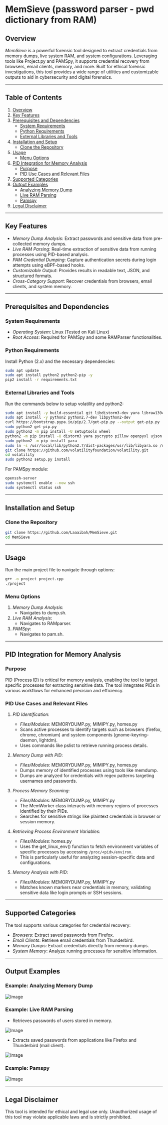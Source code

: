 # MemSieve (password parser - pwd dictionary from RAM)

## Overview

_MemSieve_ is a powerful forensic tool designed to extract credentials from memory dumps, live system RAM, and system configurations. Leveraging tools like Project.py and PAMSpy, it supports credential recovery from browsers, email clients, memory, and more. Built for ethical forensic investigations, this tool provides a wide range of utilities and customizable outputs to aid in cybersecurity and digital forensics.

---

## Table of Contents

1. [Overview](#overview)
2. [Key Features](#key-features)
3. [Prerequisites and Dependencies](#prerequisites-and-dependencies)
   - [System Requirements](#system-requirements)
   - [Python Requirements](#python-requirements)
   - [External Libraries and Tools](#external-libraries-and-tools)
4. [Installation and Setup](#installation-and-setup)
   - [Clone the Repository](#clone-the-repository)
5. [Usage](#usage)
   - [Menu Options](#menu-options)
6. [PID Integration for Memory Analysis](#pid-integration-for-memory-analysis)
   - [Purpose](#purpose)
   - [PID Use Cases and Relevant Files](#pid-use-cases-and-relevant-files)
7. [Supported Categories](#supported-categories)
8. [Output Examples](#output-examples)
   - [Analyzing Memory Dump](#example-analyzing-memory-dump)
   - [Live RAM Parsing](#example-live-ram-parsing)
   - [Pamspy](#example-pamspy)
9. [Legal Disclaimer](#legal-disclaimer)

---

## Key Features

- _Memory Dump Analysis_: Extract passwords and sensitive data from pre-collected memory dumps.
- _Live RAM Parsing_: Real-time extraction of sensitive data from running processes using PID-based analysis.
- _PAM Credential Dumping_: Capture authentication secrets during login attempts using eBPF-based hooks.
- _Customizable Output_: Provides results in readable text, JSON, and structured formats.
- _Cross-Category Support_: Recover credentials from browsers, email clients, and system memory.

---

## Prerequisites and Dependencies

### System Requirements

- _Operating System_: Linux (Tested on Kali Linux)
- _Root Access_: Required for PAMSpy and some RAMParser functionalities.

### Python Requirements

Install Python (2.x) and the necessary dependencies:

```bash
sudo apt update
sudo apt install python2 python2-pip -y
pip2 install -r requirements.txt
```

### External Libraries and Tools

Run the commands below to setup volatility and python2:

```bash
sudo apt install -y build-essential git libdistorm3-dev yara libraw1394-11 libcapstone-dev capstone-tool tzdata
sudo apt install -y python2 python2.7-dev libpython2-dev
curl https://bootstrap.pypa.io/pip/2.7/get-pip.py --output get-pip.py
sudo python2 get-pip.py
sudo python2 -m pip install -U setuptools wheel
python2 -m pip install -U distorm3 yara pycrypto pillow openpyxl ujson pytz ipython capstone
sudo python2 -m pip install yara
sudo ln -s /usr/local/lib/python2.7/dist-packages/usr/lib/libyara.so /usr/lib/libyara.so
git clone https://github.com/volatilityfoundation/volatility.git
cd volatility
sudo python2 setup.py install
```

For PAMSpy module:

```bash
openssh-server
sudo systemctl enable --now ssh
sudo systemctl status ssh
```

---

## Installation and Setup

### Clone the Repository

```bash
git clone https://github.com/Laaaibah/MemSieve.git
cd MemSieve
```

---

## Usage

Run the main project file to navigate through options:

```bash
g++ -o project project.cpp
./project
```

### Menu Options

1. _Memory Dump Analysis_:
   - Navigates to dump.sh.
2. _Live RAM Analysis_:
   - Navigates to RAMparser.
3. _PAMSpy_:
   - Navigates to pam.sh.

---

## PID Integration for Memory Analysis

### Purpose

PID (Process ID) is critical for memory analysis, enabling the tool to target specific processes for extracting sensitive data. The tool integrates PIDs in various workflows for enhanced precision and efficiency.

### PID Use Cases and Relevant Files

1. _PID Identification_:

   - _Files/Modules_: MEMORYDUMP.py, MIMIPY.py, homes.py
   - Scans active processes to identify targets such as browsers (firefox, chrome, chromium) and system components (gnome-keyring-daemon, lightdm).
   - Uses commands like pslist to retrieve running process details.

2. _Memory Dump with PID_:

   - _Files/Modules_: MEMORYDUMP.py, MIMIPY.py, homes.py
   - Dumps memory of identified processes using tools like memdump.
   - Dumps are analyzed for credentials with regex patterns targeting usernames and passwords.

3. _Process Memory Scanning_:

   - _Files/Modules_: MEMORYDUMP.py, MIMIPY.py
   - The MemWorker class interacts with memory regions of processes identified by their PIDs.
   - Searches for sensitive strings like plaintext credentials in browser or session memory.

4. _Retrieving Process Environment Variables_:

   - _Files/Modules_: homes.py
   - Uses the get_linux_env() function to fetch environment variables of specific processes by accessing `/proc/<pid>/environ`.
   - This is particularly useful for analyzing session-specific data and configurations.

5. _Memory Analysis with PID_:
   - _Files/Modules_: MEMORYDUMP.py, MIMIPY.py
   - Matches known markers near credentials in memory, validating sensitive data like login prompts or SSH sessions.

---

## Supported Categories

The tool supports various categories for credential recovery:

- _Browsers_: Extract saved passwords from Firefox.
- _Email Clients_: Retrieve email credentials from Thunderbird.
- _Memory Dumps_: Extract credentials directly from memory dumps.
- _System Memory_: Analyze running processes for sensitive information.

---

## Output Examples

### Example: Analyzing Memory Dump

![Image](https://github.com/Laaaibah/MemSieve/blob/main/lsa_hash.png)

### Example: Live RAM Parsing

- Retrieves passwords of users stored in memory.

![Image](https://github.com/Laaaibah/MemSieve/blob/main/usercred.png)

- Extracts saved passwords from applications like Firefox and Thunderbird (mail client).

![Image](https://github.com/Laaaibah/MemSieve/blob/main/firefox.png)

### Example: Pamspy

![Image](https://github.com/Laaaibah/MemSieve/blob/main/pam.png)

---

## Legal Disclaimer

This tool is intended for ethical and legal use only. Unauthorized usage of this tool may violate applicable laws and is strictly prohibited.
